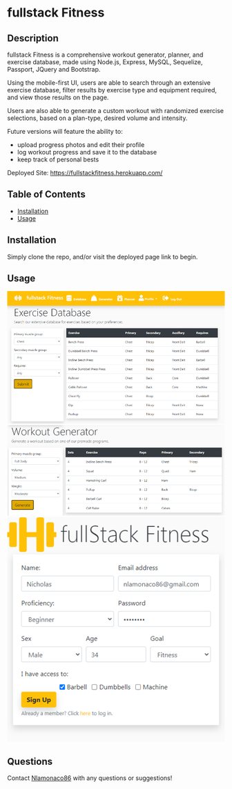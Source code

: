 # fullstack Fitness

## Description

fullstack Fitness is a comprehensive workout generator, planner, and exercise database, made using Node.js, Express, MySQL, Sequelize, Passport, JQuery and Bootstrap. 

Using the mobile-first UI, users are able to search through an extensive exercise database, filter results by exercise type and equipment required, and view those results on the page.

Users are also able to generate a custom workout with randomized exercise selections, based on a plan-type, desired volume and intensity. 

Future versions will feature the ability to:
- upload progress photos and edit their profile
- log workout progress and save it to the database
- keep track of personal bests

Deployed Site: https://fullstackfitness.herokuapp.com/

## Table of Contents

* [Installation](#installation)
* [Usage](#usage)

## Installation

Simply clone the repo, and/or visit the deployed page link to begin.

## Usage
![fullstack Fitness](./public/assets/ff1.png) 
![fullstack Fitness](./public/assets/ff2.png) 
![fullstack Fitness](./public/assets/ff3.png) 

## Questions

Contact [Nlamonaco86](mailto:nlamonaco86@gmail.com) with any questions or suggestions!
